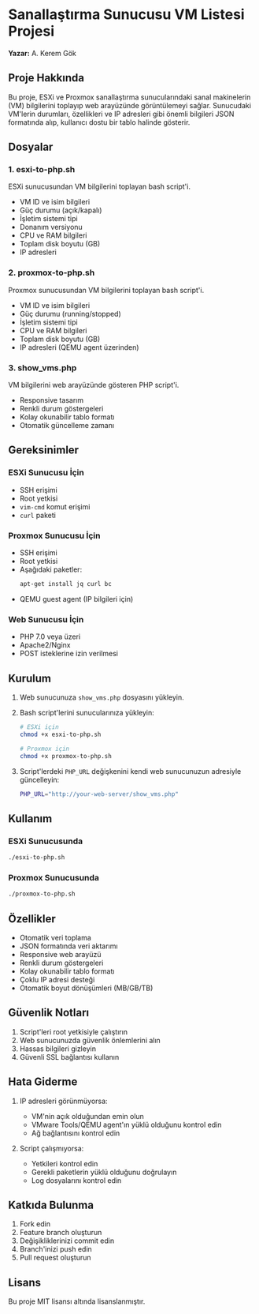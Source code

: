# Sanallaştırma Sunucusu VM Listesi Projesi

**Yazar:** A. Kerem Gök

## Proje Hakkında

Bu proje, ESXi ve Proxmox sanallaştırma sunucularındaki sanal makinelerin (VM) bilgilerini toplayıp web arayüzünde görüntülemeyi sağlar. Sunucudaki VM'lerin durumları, özellikleri ve IP adresleri gibi önemli bilgileri JSON formatında alıp, kullanıcı dostu bir tablo halinde gösterir.

## Dosyalar

### 1. esxi-to-php.sh
ESXi sunucusundan VM bilgilerini toplayan bash script'i.
- VM ID ve isim bilgileri
- Güç durumu (açık/kapalı)
- İşletim sistemi tipi
- Donanım versiyonu
- CPU ve RAM bilgileri
- Toplam disk boyutu (GB)
- IP adresleri

### 2. proxmox-to-php.sh
Proxmox sunucusundan VM bilgilerini toplayan bash script'i.
- VM ID ve isim bilgileri
- Güç durumu (running/stopped)
- İşletim sistemi tipi
- CPU ve RAM bilgileri
- Toplam disk boyutu (GB)
- IP adresleri (QEMU agent üzerinden)

### 3. show_vms.php
VM bilgilerini web arayüzünde gösteren PHP script'i.
- Responsive tasarım
- Renkli durum göstergeleri
- Kolay okunabilir tablo formatı
- Otomatik güncelleme zamanı

## Gereksinimler

### ESXi Sunucusu İçin
- SSH erişimi
- Root yetkisi
- `vim-cmd` komut erişimi
- `curl` paketi

### Proxmox Sunucusu İçin
- SSH erişimi
- Root yetkisi
- Aşağıdaki paketler:
  ```bash
  apt-get install jq curl bc
  ```
- QEMU guest agent (IP bilgileri için)

### Web Sunucusu İçin
- PHP 7.0 veya üzeri
- Apache2/Nginx
- POST isteklerine izin verilmesi

## Kurulum

1. Web sunucunuza `show_vms.php` dosyasını yükleyin.

2. Bash script'lerini sunucularınıza yükleyin:
   ```bash
   # ESXi için
   chmod +x esxi-to-php.sh
   
   # Proxmox için
   chmod +x proxmox-to-php.sh
   ```

3. Script'lerdeki `PHP_URL` değişkenini kendi web sunucunuzun adresiyle güncelleyin:
   ```bash
   PHP_URL="http://your-web-server/show_vms.php"
   ```

## Kullanım

### ESXi Sunucusunda
```bash
./esxi-to-php.sh
```

### Proxmox Sunucusunda
```bash
./proxmox-to-php.sh
```

## Özellikler

- Otomatik veri toplama
- JSON formatında veri aktarımı
- Responsive web arayüzü
- Renkli durum göstergeleri
- Kolay okunabilir tablo formatı
- Çoklu IP adresi desteği
- Otomatik boyut dönüşümleri (MB/GB/TB)

## Güvenlik Notları

1. Script'leri root yetkisiyle çalıştırın
2. Web sunucunuzda güvenlik önlemlerini alın
3. Hassas bilgileri gizleyin
4. Güvenli SSL bağlantısı kullanın

## Hata Giderme

1. IP adresleri görünmüyorsa:
   - VM'nin açık olduğundan emin olun
   - VMware Tools/QEMU agent'ın yüklü olduğunu kontrol edin
   - Ağ bağlantısını kontrol edin

2. Script çalışmıyorsa:
   - Yetkileri kontrol edin
   - Gerekli paketlerin yüklü olduğunu doğrulayın
   - Log dosyalarını kontrol edin

## Katkıda Bulunma

1. Fork edin
2. Feature branch oluşturun
3. Değişikliklerinizi commit edin
4. Branch'inizi push edin
5. Pull request oluşturun

## Lisans

Bu proje MIT lisansı altında lisanslanmıştır. 